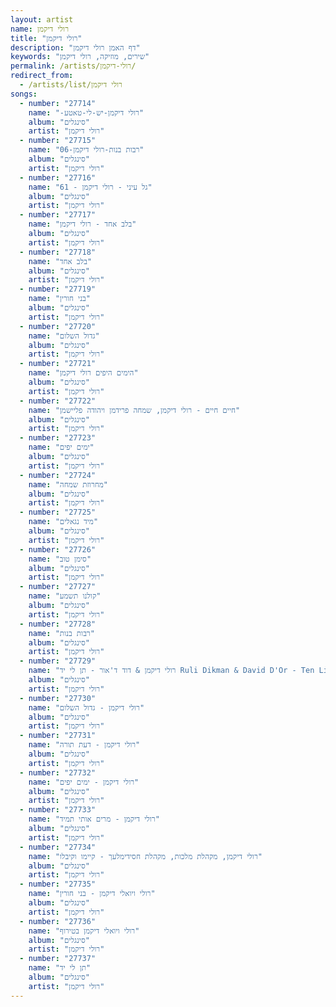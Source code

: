 ```yaml
---
layout: artist
name: רולי דיקמן
title: "רולי דיקמן"
description: "דף האמן רולי דיקמן"
keywords: "שירים, מוזיקה, רולי דיקמן"
permalink: /artists/רולי-דיקמן/
redirect_from:
  - /artists/list/רולי דיקמן
songs:
  - number: "27714"
    name: "-רולי דיקמן-יש-לי-טאטע"
    album: "סינגלים"
    artist: "רולי דיקמן"
  - number: "27715"
    name: "06-רבות בנות-רולי דיקמן"
    album: "סינגלים"
    artist: "רולי דיקמן"
  - number: "27716"
    name: "61 - גל עיני - רולי דיקמן"
    album: "סינגלים"
    artist: "רולי דיקמן"
  - number: "27717"
    name: "בלב אחד - רולי דיקמן"
    album: "סינגלים"
    artist: "רולי דיקמן"
  - number: "27718"
    name: "בלב אחד"
    album: "סינגלים"
    artist: "רולי דיקמן"
  - number: "27719"
    name: "בני חורין"
    album: "סינגלים"
    artist: "רולי דיקמן"
  - number: "27720"
    name: "גדול השלום"
    album: "סינגלים"
    artist: "רולי דיקמן"
  - number: "27721"
    name: "הימים היפים רולי דיקמן"
    album: "סינגלים"
    artist: "רולי דיקמן"
  - number: "27722"
    name: "חיים חיים - רולי דיקמן, שמחה פרידמן ויהודה פליישמן"
    album: "סינגלים"
    artist: "רולי דיקמן"
  - number: "27723"
    name: "ימים יפים"
    album: "סינגלים"
    artist: "רולי דיקמן"
  - number: "27724"
    name: "מחרוזת שמחה"
    album: "סינגלים"
    artist: "רולי דיקמן"
  - number: "27725"
    name: "מיד נגאלים"
    album: "סינגלים"
    artist: "רולי דיקמן"
  - number: "27726"
    name: "סימן טוב"
    album: "סינגלים"
    artist: "רולי דיקמן"
  - number: "27727"
    name: "קולנו תשמע"
    album: "סינגלים"
    artist: "רולי דיקמן"
  - number: "27728"
    name: "רבות בנות"
    album: "סינגלים"
    artist: "רולי דיקמן"
  - number: "27729"
    name: "רולי דיקמן & דוד ד'אור - תן לי יד Ruli Dikman & David D'Or - Ten Li Yad"
    album: "סינגלים"
    artist: "רולי דיקמן"
  - number: "27730"
    name: "רולי דיקמן - גדול השלום"
    album: "סינגלים"
    artist: "רולי דיקמן"
  - number: "27731"
    name: "רולי דיקמן - דעת תורה"
    album: "סינגלים"
    artist: "רולי דיקמן"
  - number: "27732"
    name: "רולי דיקמן - ימים יפים"
    album: "סינגלים"
    artist: "רולי דיקמן"
  - number: "27733"
    name: "רולי דיקמן - מרים אותי תמיד"
    album: "סינגלים"
    artist: "רולי דיקמן"
  - number: "27734"
    name: "רולי דיקמן, מקהלת מלכות, מקהלת חסידימלעך - קיימו וקיבלו"
    album: "סינגלים"
    artist: "רולי דיקמן"
  - number: "27735"
    name: "רולי ויואלי דיקמן - בני חורין"
    album: "סינגלים"
    artist: "רולי דיקמן"
  - number: "27736"
    name: "רולי ויואלי דיקמן בטירוף"
    album: "סינגלים"
    artist: "רולי דיקמן"
  - number: "27737"
    name: "תן לי יד"
    album: "סינגלים"
    artist: "רולי דיקמן"
---
```

